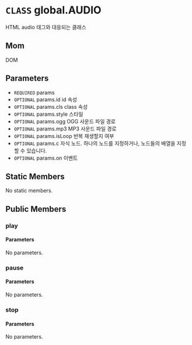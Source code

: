 # `CLASS` global.AUDIO
HTML audio 태그와 대응되는 클래스

## Mom
DOM

## Parameters
* `REQUIRED` params 
* `OPTIONAL` params.id		id  속성
* `OPTIONAL` params.cls		class  속성
* `OPTIONAL` params.style	스타일 
* `OPTIONAL` params.ogg		OGG  사운드 파일 경로
* `OPTIONAL` params.mp3		MP3  사운드 파일 경로
* `OPTIONAL` params.isLoop	반복  재생할지 여부
* `OPTIONAL` params.c		자식  노드. 하나의 노드를 지정하거나, 노드들의 배열을 지정할 수 있습니다.
* `OPTIONAL` params.on		이벤트 

## Static Members
No static members.

## Public Members

### play
#### Parameters
No parameters.

### pause
#### Parameters
No parameters.

### stop
#### Parameters
No parameters.

